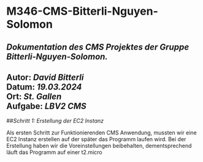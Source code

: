# M346-CMS-Bitterli-Nguyen-Solomon
*Dokumentation des CMS Projektes der Gruppe Bitterli-Nguyen-Solomon.*
---
**Autor:** *David Bitterli*  
**Datum:** *19.03.2024*  
**Ort:** *St. Gallen*  
**Aufgabe:** *LBV2 CMS*  
---

##*Schritt 1: Erstellung der EC2 Instanz*

Als ersten Schritt zur Funktionierenden CMS Anwendung, mussten wir eine EC2 Instanz erstellen auf der später das Programm laufen wird. Bei der Erstellung haben wir die Voreinstellungen beibehalten, dementsprechend läuft das Programm auf einer t2.micro
